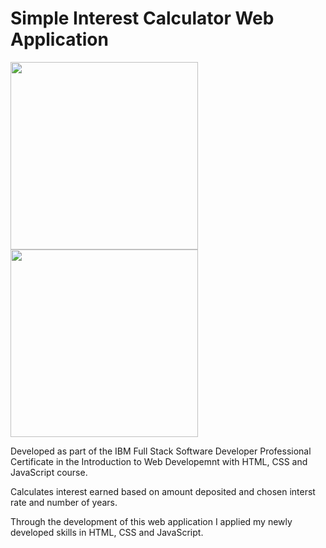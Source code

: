# Simple Interest Calculator Web Application

<img src="https://user-images.githubusercontent.com/112181040/193229945-9102d92e-4343-4a23-8fa9-8daa4be923d1.png" width=300px/> <img src="https://user-images.githubusercontent.com/112181040/193229373-02345b01-61dd-4c9a-9877-879aea998d31.png" width=300px/>

Developed as part of the IBM Full Stack Software Developer Professional Certificate in the Introduction to Web Developemnt with HTML, CSS and JavaScript course.

Calculates interest earned based on amount deposited and chosen interst rate and number of years. 

Through the development of this web application I applied my newly developed skills in HTML, CSS and JavaScript.
